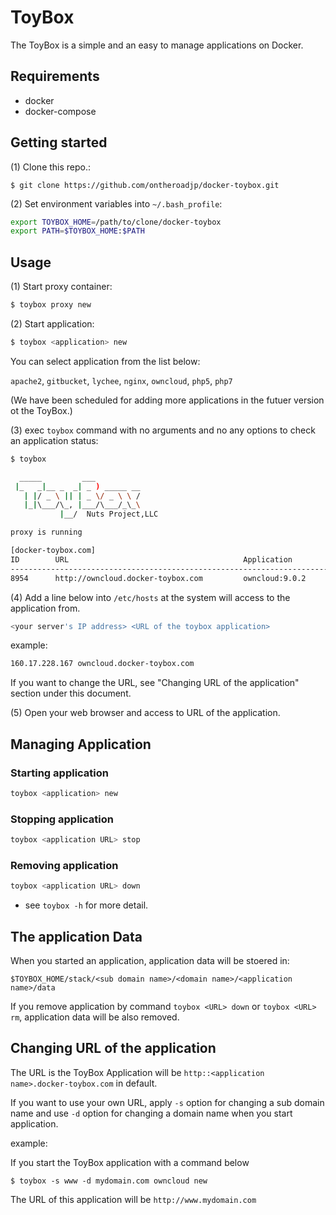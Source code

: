 # ToyBox 

The ToyBox is a simple and an easy to manage applications on Docker.

## Requirements

* docker
* docker-compose

## Getting started

(1) Clone this repo.:

```
$ git clone https://github.com/ontheroadjp/docker-toybox.git
```

(2) Set environment variables into ``~/.bash_profile``:

```bash
export TOYBOX_HOME=/path/to/clone/docker-toybox
export PATH=$TOYBOX_HOME:$PATH
```

## Usage

(1) Start proxy container:

```bash
$ toybox proxy new
```

(2) Start application:

```bash
$ toybox <application> new
```

You can select application from the list below:

``apache2``, ``gitbucket``, ``lychee``, ``nginx``, ``owncloud``, ``php5``, ``php7``

(We have been scheduled for adding more applications in the futuer version ot the ToyBox.)


(3) exec ``toybox`` command with no arguments and no any options to check an application status:

```bash
$ toybox 

  _____         ___          
 |_   _|__ _  _| _ ) _____ __
   | |/ _ \ || | _ \/ _ \ \ /
   |_|\___/\_, |___/\___/_\_\
           |__/  Nuts Project,LLC

proxy is running   

[docker-toybox.com]
ID        URL                                       Application              Status
-------------------------------------------------------------------------------------
8954      http://owncloud.docker-toybox.com         owncloud:9.0.2           running
```

(4) Add a line below into  ``/etc/hosts`` at the system will access to the application from. 

```bash
<your server's IP address> <URL of the toybox application>
```

example:

```bash
160.17.228.167 owncloud.docker-toybox.com
```

If you want to change the URL, see "Changing URL of the application" section under this document.

(5) Open your web browser and access to URL of the application. 

## Managing Application

### Starting application

```bash
toybox <application> new
```

### Stopping application

```bash
toybox <application URL> stop
```

### Removing application

```bash
toybox <application URL> down
```

* see ``toybox -h`` for more detail.

## The application Data

When you started an application, application data will be stoered in:

``$TOYBOX_HOME/stack/<sub domain name>/<domain name>/<application name>/data``

If you remove application by command ``toybox <URL> down`` or ``toybox <URL> rm``, application data will be also removed.

## Changing URL of the application

The URL is the ToyBox Application will be ``http::<application name>.docker-toybox.com`` in default.

If you want to use your own URL, apply ``-s`` option for changing a sub domain name and use ``-d`` option for changing a domain name when you start application.

example:

If you start the ToyBox application with a command below

```
$ toybox -s www -d mydomain.com owncloud new
```

The URL of this application will be ``http://www.mydomain.com``

